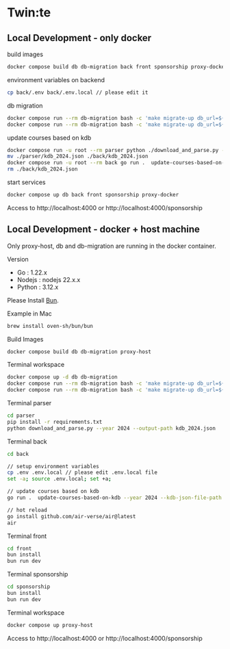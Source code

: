 # Twin:te

## Local Development - only docker

build images
```sh
docker compose build db db-migration back front sponsorship proxy-docker parser codegen
```

environment variables on backend
```sh
cp back/.env back/.env.local // please edit it
```

db migration
```sh
docker compose run --rm db-migration bash -c 'make migrate-up db_url=${DB_URL}'
docker compose run --rm db-migration bash -c 'make migrate-up db_url=${TEST_DB_URL}'
```

update courses based on kdb
```sh
docker compose run -u root --rm parser python ./download_and_parse.py --year 2024 --output-path kdb_2024.json
mv ./parser/kdb_2024.json ./back/kdb_2024.json
docker compose run -u root --rm back go run .  update-courses-based-on-kdb --year 2024 --kdb-json-file-path kdb_2024.json
rm ./back/kdb_2024.json
```

start services
```sh
docker compose up db back front sponsorship proxy-docker
```

Access to http://localhost:4000 or http://localhost:4000/sponsorship

## Local Development - docker + host machine

Only proxy-host, db and db-migration are running in the docker container.

Version
- Go : 1.22.x
- Nodejs : nodejs 22.x.x
- Python : 3.12.x

Please Install [Bun](https://bun.sh/docs/installation).

Example in Mac
```sh
brew install oven-sh/bun/bun
```

Build Images
```sh
docker compose build db db-migration proxy-host
```

Terminal workspace
```sh
docker compose up -d db db-migration
docker compose run --rm db-migration bash -c 'make migrate-up db_url=${DB_URL}'
docker compose run --rm db-migration bash -c 'make migrate-up db_url=${TEST_DB_URL}'
```

Terminal parser
```sh
cd parser
pip install -r requirements.txt
python download_and_parse.py --year 2024 --output-path kdb_2024.json
```

Terminal back
```sh
cd back

// setup environment variables
cp .env .env.local // please edit .env.local file
set -a; source .env.local; set +a;

// update courses based on kdb
go run .  update-courses-based-on-kdb --year 2024 --kdb-json-file-path ../parser/kdb_2024.json

// hot reload
go install github.com/air-verse/air@latest
air
```

Terminal front
```sh
cd front
bun install
bun run dev
```

Terminal sponsorship
```sh
cd sponsorship
bun install
bun run dev
```

Terminal workspace
```sh
docker compose up proxy-host
```

Access to http://localhost:4000 or http://localhost:4000/sponsorship
